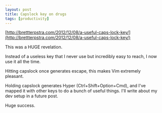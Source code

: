 ```yaml
---
layout: post
title: Capslock key on drugs
tags: [productivity]
---
```


[http://brettterpstra.com/2012/12/08/a-useful-caps-lock-key/](http://brettterpstra.com/2012/12/08/a-useful-caps-lock-key/)

This was a HUGE revelation.

Instead of a useless key that I never use but incredibly easy to reach, I now use it all the time.

Hitting capslock once generates escape, this makes Vim extremely pleasant.

Holding capslock generates Hyper (Ctrl+Shift+Option+Cmd), and I've mapped it with other keys to do a bunch of useful things. I'll write about my dev setup in a future post.

Huge success.


